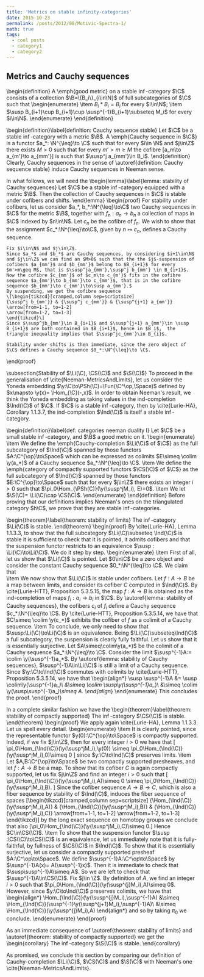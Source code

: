 ```yaml
---
title: 'Metrics on stable infinity-categories'
date: 2015-10-23
permalink: /posts/2012/08/Motivic-Spectra-1/
math: true
tags:
  - cool posts
  - category1
  - category2
---
```



Metrics and Cauchy sequences
------
\begin{definition}
    A \emph{good metric} on a stable $\inf$-category $\C$ consists of a collection $\B=\{B_i\}_{i\in\N}$ of full subcategories of $\C$ such that 
    \begin{enumerate}
        \item $B_i * B_i = B_i$ for every $i\in\N$;
        \item $\susp B_{i+1}\cup B_{i+1}\cup \susp^{-1}B_{i+1}\subseteq M_i$ for every $i\in\N$. 
    \end{enumerate}
\end{definition}

\begin{definition}\label{definition: Cauchy sequence stable}
    Let $\C$ be a stable $\inf$-category with a metric $\B$. A \emph{Cauchy sequence in $\C$} is a functor $a_*: \N^{\leq}\to \C$ such that for every $i\in \N$ and $j\in\Z$ there exists $M>0$ such that for every $m'>m\geq M$ the cofibre
    \[a_m\to a_{m'}\to a_{mm'}\]
    is such that $\susp^j a_{mm'}\in B_i$. 
\end{definition}
Clearly, Cauchy sequences in the sense of \autoref{definition: Cauchy sequence stable} induce Cauchy sequences in Neeman sense. 

In what follows, we will need the 
\begin{lemma}\label{lemma: stability of Cauchy sequences}
    Let $\C$ be a stable $\inf$-category equipped with a metric $\B$. Then the collection of Cauchy sequences in $\C$ is stable under cofibers and shifts.
\end{lemma}
\begin{proof}
    For stability under cofibers, let us consider $a_*, b_*:\N^{\leq}\to\C$  two Cauchy sequences in $\C$ for the metric $\B$, together with $f_n:a_n\to b_n$ a collection of maps in $\C$ indexed by $n\in\N$. Let $c_n$ be the cofibre of $f_n$. We wish to show that the assignment  $c_*:\N^{\leq}\to\C$, given by $n\mapsto c_n$, defines a Cauchy sequence. 
    
    Fix $i\in\N$ and $j\in\Z$.
    Since $a_*$ and $b_*$ are Cauchy sequences, by considering $i+1\in\N$ and $j\in\Z$ we can find an $M>0$ such that the the $j$-suspension of cofibers $a_{mm'}$ and $b_{mm'}$ belong to $B_{i+1}$ for every $m'>m\geq M$, that is $\susp^ja_{mm'},\susp^j b_{mm'} \in B_{i+1}$. 
    Now the cofibre $c_{mm'}$ of $c_m\to c_{m'}$ fits in the cofibre sequence $a_{mm'}\to b_{mm'}\to c_{mm'}$, that is in the cofibre sequence $b_{mm'}\to c_{mm'}\to\susp a_{mm'}.$
    By suspending, we get the cofibre sequence
    \[\begin{tikzcd}[cramped,column sep=scriptsize]
	{\susp^j b_{mm'}} & {\susp^j c_{mm'}} & {\susp^{j+1} a_{mm'}}
	\arrow[from=1-1, to=1-2]
	\arrow[from=1-2, to=1-3]
    \end{tikzcd}\]
    Since $\susp^jb_{mm'}\in B_{i+1}$ and $\susp^{j+1} a_{mm'}\in \susp B_{i+1}$ are both contained in $B_{i+1}$, hence in $B_i$,  the triangle inequality implies that $\susp^jc_{mm'}\in B_{i}$.

    Stability under shifts is then immediate, since the zero object of $\C$ defines a Cauchy sequence $0_*:\N^{\leq}\to \C$. 
\end{proof}

\subsection{Stability of $\Li(\C), \CS(\C)$  and $\S(\C)$}
To proceed in the generalisation of \cite{Neeman-MetricsAndLimits}, let us consider the Yoneda embedding $\y:\C\to\PSh(\C)=\Fun(\C^\op,\Space)$ defined  by $x\mapsto \y(x)= \Hom_{\C}(-,x)$. 
In order to obtain Neeman's result,  we think the Yoneda embedding as taking values in the ind-completion $\Ind(\C)$ of $\C$. If $\C$ is a stable $\inf$-category, then by \cite{Lurie-HA}, Corollary 1.1.3.7, the ind-completion $\Ind(\C)$ is itself a stable $\inf$-category. 

\begin{definition}\label{def: categories neeman duality I}
    Let $\C$ be a small stable $\inf$-category, and $\B$ a good metric on it. 
    \begin{enumerate}
        \item We define the \emph{Cauchy-completion $\Li(\C)$ of $\C$} as the full subcategory of $\Ind(\C)$ spanned by those functors $A:\C^{\op}\to\Space$ which can be expressed as colimits $E\simeq \colim \y(a_*)$ of a Cauchy sequence $a_*:\N^{\leq}\to \C$.
        \item We define  the \emph{category of compactly supported functors $\CS(\C)$ of $\C$} as the full subcategory of $\Ind(\C)$ spanned by those functors $E:\C^{\op}\to\Space$  such that for every $j\in\Z$ there exists an integer $i>0$ such that $\pi_0\Hom_{\PSh(C)}(\y(\susp^jM_i), E)=0$.
        \item We let $\S(\C)= \Li(\C)\cap \CS(\C)$.
    \end{enumerate}
\end{definition}
Before proving that our definitions implies Neeman's ones on the triangulated category $h\C$, we prove that they are stable $\inf$-categories. 

\begin{theorem}\label{theorem: stability of limits}
The $\inf$-category $\Li(\C)$ is stable.
\end{theorem}
\begin{proof}
By \cite{Lurie-HA}, Lemma 1.1.3.3, to show that the full subcategory $\Li(\C)\subseteq \Ind(\C)$ is stable it is sufficient to check that it is pointed, it admits cofibers and that the suspension functor restricts to an equivalence $\susp : \Li(\C)\to\Li(\C)$. We do it step by step.
\begin{enumerate}
    \item First of all, let us show that $\Li(\C)$ is pointed. Let $0\in\C$ be a zero object and consider the constant Cauchy sequence $0_*:\N^{\leq}\to \C$. We claim that  
    \item We now show that $\Li(\C)$ is stable under cofibers. Let $f:A\to B$ be a map between limits, and consider its cofiber $C$ computed in $\Ind(\C)$.  By \cite{Lurie-HTT}, Proposition 5.3.5.15, the map $f:A\to B$ is obtained as the ind-completion of maps $f_i:a_i\to b_i$ in $\C$. By  \autoref{lemma: stability of Cauchy sequences}, the cofibers $c_i$ of $f_i$ define a Cauchy sequence $c_*:\N^{\leq}\to \C$. By \cite{Lurie-HTT}, Proposition 5.3.5.14, we have that $C\simeq \colim \y(c_*)$ exhibits the cofiber of $f$ as a colimit of a Cauchy sequence.
    \item To conclude, we only need to show that $\susp:\Li(\C)\to\Li(\C)$ is an equivalence. Being $\Li(\C)\subseteq\Ind(\C)$ a full subcategory,  the suspension is clearly fully faithful. Let us show that it is essentially surjective. Let $A\simeq\colim\y(a_*)$ be the colimit of a Cauchy sequence $a_*:\N^{\leq}\to \C$. 
    Consider the limit $\susp^{-1}A:= \colim \y(\susp^{-1}a_*$. By \autoref{lemma: stability of Cauchy sequences}, $\susp^{-1}A\in\Li(\C)$ is still a limit of a Cauchy sequence. 
    Since $\y:\C\to\Ind(\C)$ commutes with colimits by \cite{Lurie-HTT}, Proposition 5.3.5.14, we have that 
    \begin{align*}
        \susp \susp^{-1}A   &= \susp \colim\y(\susp^{-1}a_*)\\
                            &\simeq \colim \susp\y(\susp^{-1}a_*)\\
                            &\simeq \colim \y(\susp\susp^{-1}a_*)\simeq A.
    \end{align*}
\end{enumerate}
 This concludes the proof.
\end{proof}

In a complete similar fashion we have the
\begin{theorem}\label{theorem: stability of compactly supported}
The $\inf$-category $\CS(\C)$ is stable.
\end{theorem}
\begin{proof}
We apply again \cite{Lurie-HA}, Lemma 1.1.3.3. Let us spell every detail.
\begin{enumerate}
    \item It is clearly pointed, since the representable functor $y(0):\C^{\op}\to\Space$  is compactly supported. Indeed, if we fix $j\in\Z$, then for every integer $i>0$ we have that
    \[
    \pi_0\Hom_{\Ind(\C)}(\y(\susp^jM_i),\y(0)) \simeq \pi_0\Hom_{\Ind(\C)}(\y(\susp^jM_i),0)\simeq 0
    \]
    since $y:\C\to\Ind(\C)$ preserves limits. 
    \item Let $A,B:\C^{\op}\to\Space$ be two compactly supported presheaves, and let $f:A\to B$ be a map. To show that its cofiber $C$ is again compactly supported, let us fix $j\in\Z$ and find an integer $i>0$ such that 
    \[
    \pi_0\Hom_{\Ind(\C)}(\y(\susp^jM_i),A)\simeq 0 \simeq \pi_0\Hom_{\Ind(\C)}(\y(\susp^jM_i),B).
    \]
    Since the cofiber sequence $A\to B\to C$, which is also a fiber sequence by stability of $\Ind(\C)$, induces the fiber sequence of spaces
    \[\begin{tikzcd}[cramped,column sep=scriptsize]
	{\Hom_{\Ind(\C)}(\y(\susp^jM_i),A)} & {\Hom_{\Ind(\C)}(\y(\susp^jM_i),B)} & {\Hom_{\Ind(\C)}(\y(\susp^jM_i),C)}
	\arrow[from=1-1, to=1-2]
	\arrow[from=1-2, to=1-3]
    \end{tikzcd}\]
    by the long exact sequence on homotopy groups we conclude that also \[\pi_0\Hom_{\Ind(\C)}(\y(\susp^jM_i),C)\simeq 0.\] Hence $C\in\CS(\C)$.
    \item To show that the suspension functor $\susp :\CS(\C)\to\CS(\C)$ is an equivalence, let us immediately  note that it is fully-faithful, by fullness  of $\CS(\C)$ in $\Ind(\C)$. To show that it is essentially surjective, let us consider  a compactly supported presheaf  $A:\C^\op\to\Space$. We define $\susp^{-1}A:\C^\op\to\Space$ by $\susp^{-1}A(x)= A(\susp^{-1}x)$. Then it is immediate to check that $\susp\susp^{-1}A\simeq A$. So we are left to check that $\susp^{-1}A\in\CS(\C)$. Fix $j\in \Z$. 
    By definition of $A$, we  find an integer $i>0$ such that $\pi_0\Hom_{\Ind(\C)}(\y(\susp^{j}M_i),A)\simeq 0$. However, since $y:\C\to\Ind(\C)$ preserves colimits, we have that 
    \begin{align*}
      \Hom_{\Ind(\C)}(\y(\susp^{j}M_i),\susp^{-1}A)
        &\simeq \Hom_{\Ind(\C)}(\susp^{-1}\y(\susp^{j+1}M_i),\susp^{-1}A)\\
        &\simeq \Hom_{\Ind(\C)}(\y(\susp^{j}M_i),A) 
    \end{align*}
   and so by taking $\pi_0$ we conclude.
\end{enumerate}
\end{proof}

As an immediate consequence of \autoref{theorem: stability of limits} and \autoref{theorem: stability of compactly supported} we get the
\begin{corollary}
The $\inf$-category $\S(\C)$ is stable.
\end{corollary}

As promised, we conclude this section by comparing our definition of Cauchy-completion $\Li(\C)$, $\CS(\C)$ and $\S(\C)$ with Neeman's one \cite{Neeman-MetricsAndLimits}.

